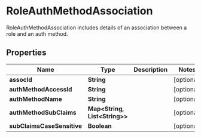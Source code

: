 

# RoleAuthMethodAssociation

RoleAuthMethodAssociation includes details of an association between a role and an auth method.

## Properties

Name | Type | Description | Notes
------------ | ------------- | ------------- | -------------
**assocId** | **String** |  |  [optional]
**authMethodAccessId** | **String** |  |  [optional]
**authMethodName** | **String** |  |  [optional]
**authMethodSubClaims** | **Map&lt;String, List&lt;String&gt;&gt;** |  |  [optional]
**subClaimsCaseSensitive** | **Boolean** |  |  [optional]



